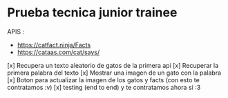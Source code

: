 # Prueba tecnica junior trainee

APIS : 
- https://catfact.ninja/Facts
- https://cataas.com/cat/says/

[x] Recupera un texto aleatorio de gatos de la primera api
[x] Recuperar la primera palabra del texto 
[x] Mostrar una imagen de un gato con la palabra
[x] Boton para actualizar la imagen de los gatos y facts (con esto te contratamos :v)
[x] testing (end to end) y te contratamos ahora si :3